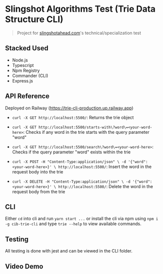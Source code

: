 # Slingshot Algorithms Test (Trie Data Structure CLI)

> Project for [slingshotahead.com](https://slingshotahead.com)'s technical/specialization test

## Stacked Used

- Node.js
- Typescript
- Npm Registry
- Commander (CLI)
- Express.js

## API Reference

Deployed on Railway (https://trie-cli-production.up.railway.app)

- `curl -X GET http://localhost:5500/`: Returns the trie object

- `curl -X GET http://localhost:5500/starts-with\?word\=<your-word-here>`: Checks if any word in the trie starts with the query parameter "word"

- `curl -X GET http://localhost:5500/search\?word\=<your-word-here>`: Checks if the query parameter "word" exists within the trie

- `curl -X POST -H "Content-Type:application/json" \ -d '{"word": <your-word-here>}' \ http://localhost:5500/`: Insert the word in the request body into the trie

- `curl -X DELETE -H "Content-Type:application/json" \ -d '{"word": <your-word-here>}' \ http://localhost:5500/`: Delete the word in the request body from the trie

## CLI

Either `cd` into cli and run `yarn start ...` or install the cli via npm using `npm i -g cib-trie-cli` and type `trie --help` to view available commands.

## Testing

All testing is done with jest and can be viewed in the CLI folder.

## Video Demo
